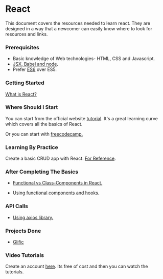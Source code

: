 # React

This document covers the resources needed to learn react.
They are designed in a way that a newcomer can easily know where to look for resources and links.

### Prerequisites

- Basic knowledge of Web technologies- HTML, CSS and Javascript.
- [JSX, Babel and node](https://www.w3schools.com/whatis/whatis_react.asp).
- Prefer [ES6](http://es6-features.org/) over ES5.

### Getting Started

[What is React?](https://www.simplilearn.com/what-is-react-article)

### Where Should I Start

You can start from the official website [tutorial](https://reactjs.org/tutorial/tutorial.html). It's a great learning curve which covers all the basics of React.

Or you can start with [freecodecamp.](https://www.freecodecamp.org/learn/front-end-libraries/react/)

### Learning By Practice

Create a basic CRUD app with React.
[For Reference](https://codepen.io/talha7o/full/xxbEyoY).

### After Completing The Basics

- [Functional vs Class-Components in React.](https://medium.com/@Zwenza/functional-vs-class-components-in-react-231e3fbd7108#:~:text=The%20most%20obvious%20one%20difference,which%20returns%20a%20React%20element.)

- [Using functional components and hooks.](https://reactjs.org/docs/hooks-intro.html)

### API Calls

- [Using axios library.](https://blog.logrocket.com/how-to-make-http-requests-like-a-pro-with-axios/)

### Projects Done

- [Glific](https://github.com/glific/glific-frontend)

### Video Tutorials

Create an account [here](https://learn.chrisoncode.io/webinars). Its free of cost and then you can watch the tutorials.
